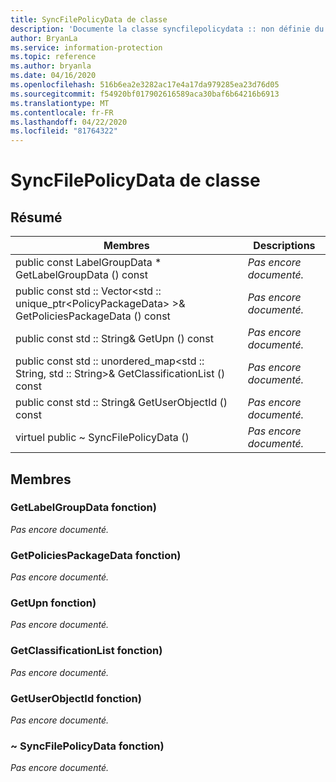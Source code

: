 ```yaml
---
title: SyncFilePolicyData de classe
description: 'Documente la classe syncfilepolicydata :: non définie du kit de développement logiciel (SDK) Microsoft Information Protection (MIP).'
author: BryanLa
ms.service: information-protection
ms.topic: reference
ms.author: bryanla
ms.date: 04/16/2020
ms.openlocfilehash: 516b6ea2e3282ac17e4a17da979285ea23d76d05
ms.sourcegitcommit: f54920bf017902616589aca30baf6b64216b6913
ms.translationtype: MT
ms.contentlocale: fr-FR
ms.lasthandoff: 04/22/2020
ms.locfileid: "81764322"
---
```

# <a name="class-syncfilepolicydata"></a>SyncFilePolicyData de classe 
  
## <a name="summary"></a>Résumé
 Membres                        | Descriptions                                
--------------------------------|---------------------------------------------
public const LabelGroupData * GetLabelGroupData () const  | _Pas encore documenté._
public const std :: Vector\<std :: unique_ptr\<PolicyPackageData\> \>& GetPoliciesPackageData () const  | _Pas encore documenté._
public const std :: String& GetUpn () const  | _Pas encore documenté._
public const std :: unordered_map\<std :: String, std :: String\>& GetClassificationList () const  | _Pas encore documenté._
public const std :: String& GetUserObjectId () const  | _Pas encore documenté._
virtuel public ~ SyncFilePolicyData ()  | _Pas encore documenté._
  
## <a name="members"></a>Membres
  
### <a name="getlabelgroupdata-function"></a>GetLabelGroupData fonction)
_Pas encore documenté._

  
### <a name="getpoliciespackagedata-function"></a>GetPoliciesPackageData fonction)
_Pas encore documenté._

  
### <a name="getupn-function"></a>GetUpn fonction)
_Pas encore documenté._

  
### <a name="getclassificationlist-function"></a>GetClassificationList fonction)
_Pas encore documenté._

  
### <a name="getuserobjectid-function"></a>GetUserObjectId fonction)
_Pas encore documenté._

  
### <a name="syncfilepolicydata-function"></a>~ SyncFilePolicyData fonction)
_Pas encore documenté._

